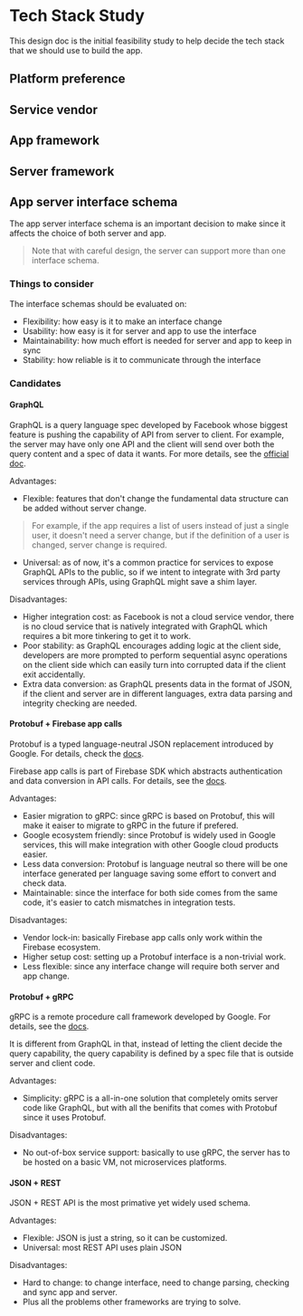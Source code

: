 # Tech Stack Study

This design doc is the initial feasibility study to help decide the tech stack that we should use to build the app.

## Platform preference

<!--
  @todo Platform preference
  @body Decide if we should go with mobile first or web first.
-->

## Service vendor

<!--
  @todo Choose service vendor
  @body List our needs and avaiable frameworks, and choose the one that fits our needs.
-->

## App framework

<!--
  @todo Choose app framework
  @body List our needs and avaiable frameworks, and choose the one that fits our needs.
-->

## Server framework

<!--
  @todo Choose server framework
  @body List our needs and avaiable frameworks, and choose the one that fits our needs.
-->

## App server interface schema

The app server interface schema is an important decision to make since it affects the choice of both server and app.

> Note that with careful design, the server can support more than one interface schema.

### Things to consider

The interface schemas should be evaluated on:

* Flexibility: how easy is it to make an interface change
* Usability: how easy is it for server and app to use the interface
* Maintainability: how much effort is needed for server and app to keep in sync
* Stability: how reliable is it to communicate through the interface

### Candidates

#### GraphQL

GraphQL is a query language spec developed by Facebook whose biggest feature is pushing the capability of API from server to client. For example, the server may have only one API and the client will send over both the query content and a spec of data it wants. For more details, see the [official doc](https://graphql.org/).

Advantages:

* Flexible: features that don't change the fundamental data structure can be added without server change.

> For example, if the app requires a list of users instead of just a single user, it doesn't need a server change, but if the definition of a user is changed, server change is required.

* Universal: as of now, it's a common practice for services to expose GraphQL APIs to the public, so if we intent to integrate with 3rd party services through APIs, using GraphQL might save a shim layer.

Disadvantages:

* Higher integration cost: as Facebook is not a cloud service vendor, there is no cloud service that is natively integrated with GraphQL which requires a bit more tinkering to get it to work.
* Poor stability: as GraphQL encourages adding logic at the client side, developers are more prompted to perform sequential async operations on the client side which can easily turn into corrupted data if the client exit accidentally.
* Extra data conversion: as GraphQL presents data in the format of JSON, if the client and server are in different languages, extra data parsing and integrity checking are needed.

#### Protobuf + Firebase app calls

Protobuf is a typed language-neutral JSON replacement introduced by Google. For details, check the [docs](https://developers.google.com/protocol-buffers/).

Firebase app calls is part of Firebase SDK which abstracts authentication and data conversion in API calls. For details, see the [docs](https://firebase.google.com/docs/functions/callable).

Advantages:

* Easier migration to gRPC: since gRPC is based on Protobuf, this will make it eaiser to migrate to gRPC in the future if prefered.
* Google ecosystem friendly: since Protobuf is widely used in Google services, this will make integration with other Google cloud products easier.
* Less data conversion: Protobuf is language neutral so there will be one interface generated per language saving some effort to convert and check data.
* Maintainable: since the interface for both side comes from the same code, it's easier to catch mismatches in integration tests.

Disadvantages:

* Vendor lock-in: basically Firebase app calls only work within the Firebase ecosystem.
* Higher setup cost: setting up a Protobuf interface is a non-trivial work.
* Less flexible: since any interface change will require both server and app change.

#### Protobuf + gRPC

gRPC is a remote procedure call framework developed by Google. For details, see the [docs](https://grpc.io/).

It is different from GraphQL in that, instead of letting the client decide the query capability, the query capability is defined by a spec file that is outside server and client code.

Advantages:

* Simplicity: gRPC is a all-in-one solution that completely omits server code like GraphQL, but with all the benifits that comes with Protobuf since it uses Protobuf.

Disadvantages:

* No out-of-box service support: basically to use gRPC, the server has to be hosted on a basic VM, not microservices platforms.

#### JSON + REST

JSON + REST API is the most primative yet widely used schema.

Advantages:

* Flexible: JSON is just a string, so it can be customized.
* Universal: most REST API uses plain JSON

Disadvantages:

* Hard to change: to change interface, need to change parsing, checking and sync app and server.
* Plus all the problems other frameworks are trying to solve.

<!--
  @todo List the app requirement and decide which app server interface to use
  @body Now that all the candidates are listed, we need to choose one that fits the app's needs.
-->

